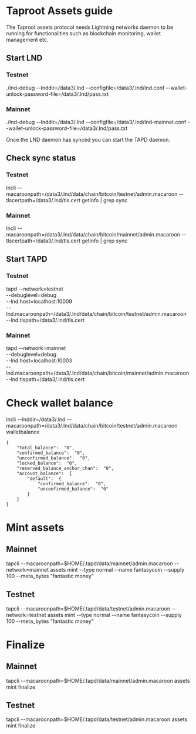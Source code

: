 # Taproot Assets guide

The Taproot assets protocol needs Lightning networks daemon to be running for functionalities such as blockchain monitoring, wallet management etc.

## Start LND

### Testnet
./lnd-debug --lnddir=/data3/.lnd --configfile=/data3/.lnd/lnd.conf --wallet-unlock-password-file=/data3/.lnd/pass.txt

### Mainnet
./lnd-debug --lnddir=/data3/.lnd --configfile=/data3/.lnd/lnd-mainnet.conf --wallet-unlock-password-file=/data3/.lnd/pass.txt

Once the LND daemon has synced you can start the TAPD daemon. 

## Check sync status

### Testnet
lncli --macaroonpath=/data3/.lnd/data/chain/bitcoin/testnet/admin.macaroon --tlscertpath=/data3/.lnd/tls.cert getinfo | grep sync

### Mainnet
lncli --macaroonpath=/data3/.lnd/data/chain/bitcoin/mainnet/admin.macaroon --tlscertpath=/data3/.lnd/tls.cert getinfo | grep sync

## Start TAPD

### Testnet
tapd --network=testnet \
--debuglevel=debug \
--lnd.host=localhost:10009 \
--lnd.macaroonpath=/data3/.lnd/data/chain/bitcoin/testnet/admin.macaroon \
--lnd.tlspath=/data3/.lnd/tls.cert

### Mainnet
tapd --network=mainnet \
--debuglevel=debug \
--lnd.host=localhost:10003 \
--lnd.macaroonpath=/data3/.lnd/data/chain/bitcoin/mainnet/admin.macaroon \
--lnd.tlspath=/data3/.lnd/tls.cert


# Check wallet balance
lncli --lnddir=/data3/.lnd --macaroonpath=/data3/.lnd/data/chain/bitcoin/testnet/admin.macaroon walletbalance
```
{
    "total_balance":  "0",
    "confirmed_balance":  "0",
    "unconfirmed_balance":  "0",
    "locked_balance":  "0",
    "reserved_balance_anchor_chan":  "0",
    "account_balance":  {
        "default":  {
            "confirmed_balance":  "0",
            "unconfirmed_balance":  "0"
        }
    }
}
```
# Mint assets

## Mainnet
tapcli --macaroonpath=$HOME/.tapd/data/mainnet/admin.macaroon --network=mainnet  assets mint --type normal --name fantasycoin --supply 100 --meta_bytes "fantastic money"

## Testnet
 tapcli --macaroonpath=$HOME/.tapd/data/testnet/admin.macaroon --network=testnet  assets mint --type normal --name fantasycoin --supply 100 --meta_bytes "fantastic money"

# Finalize 

## Mainnet
tapcli --macaroonpath=$HOME/.tapd/data/mainnet/admin.macaroon assets mint finalize

## Testnet
tapcli --macaroonpath=$HOME/.tapd/data/testnet/admin.macaroon assets mint finalize
